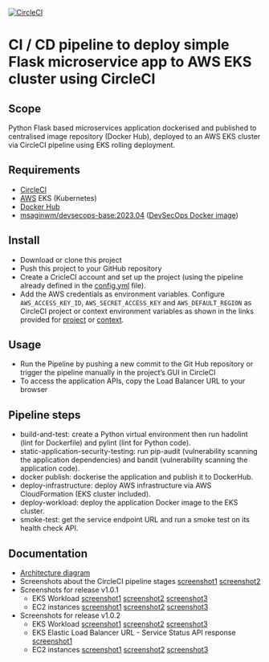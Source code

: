 [![CircleCI](https://dl.circleci.com/status-badge/img/gh/msagi/nd9991-c5-msagi-capstone/tree/main.svg?style=svg)](https://dl.circleci.com/status-badge/redirect/gh/msagi/nd9991-c5-msagi-capstone/tree/main)
# CI / CD pipeline to deploy simple Flask microservice app to AWS EKS cluster using CircleCI

## Scope
Python Flask based microservices application dockerised and published to centralised image repository (Docker Hub), deployed to an AWS EKS cluster via CircleCI pipeline using EKS rolling deployment.

## Requirements
- [CircleCI](https://circleci.com/)
- [AWS](https://us-east-1.console.aws.amazon.com/) EKS (Kubernetes)
- [Docker Hub](https://hub.docker.com/)
- [msaginwm/devsecops-base:2023.04](https://hub.docker.com/repository/docker/msaginwm/devsecops-base/general) ([DevSecOps Docker image](https://github.com/msagi/devsecops-dockerimage))

## Install
- Download or clone this project
- Push this project to your GitHub repository
- Create a CricleCI account and set up the project (using the pipeline already defined in the [config.yml](.circleci/config.yml) file).
- Add the AWS credentials as environment variables. Configure `AWS_ACCESS_KEY_ID`, `AWS_SECRET_ACCESS_KEY` and `AWS_DEFAULT_REGION` as CircleCI project or context environment variables as shown in the links provided for [project](https://circleci.com/docs/2.0/env-vars/#setting-an-environment-variable-in-a-project) or [context](https://circleci.com/docs/2.0/env-vars/#setting-an-environment-variable-in-a-context).

## Usage
- Run the Pipeline by pushing a new commit to the Git Hub repository or trigger the pipeline manually in the project’s GUI in CircleCI
- To access the application APIs, copy the Load Balancer URL to your browser

## Pipeline steps
- build-and-test: create a Python virtual environment then run hadolint (lint for Dockerfile) and pylint (lint for Python code).
- static-application-security-testing: run pip-audit (vulnerability scanning the application dependencies) and bandit (vulnerability scanning the application code).
- docker publish: dockerise the application and publish it to DockerHub.
- deploy-infrastructure: deploy AWS infrastructure via AWS CloudFormation (EKS cluster included).
- deploy-workload: deploy the application Docker image to the EKS cluster.
- smoke-test: get the service endpoint URL and run a smoke test on its health check API.

## Documentation
- [Architecture diagram](documentation/architecture-diagram.drawio)
- Screenshots about the CircleCI pipeline stages [screenshot1](documentation/SCREENSHOT-PIPELINE1.png) [screenshot2](documentation/SCREENSHOT-PIPELINE2.png)
- Screenshots for release v1.0.1
    - EKS Workload [screenshot1](documentation/SCREENSHOT-WORKLOAD-101-1.png) [screenshot2](documentation/SCREENSHOT-WORKLOAD-101-2.png) [screenshot3](documentation/SCREENSHOT-WORKLOAD-101-3.png)
    - EC2 instances [screenshot1](documentation/SCREENSHOT-EC2-INSTANCES-101-1.png) [screenshot2](documentation/SCREENSHOT-EC2-INSTANCES-101-2.png) [screenshot3](documentation/SCREENSHOT-EC2-INSTANCES-101-3.png) 
- Screenshots for release v1.0.2
    - EKS Workload [screenshot1](documentation/SCREENSHOT-WORKLOAD-102-1.png) [screenshot2](documentation/SCREENSHOT-WORKLOAD-102-2.png) [screenshot3](documentation/SCREENSHOT-WORKLOAD-102-3.png)
    - EKS Elastic Load Balancer URL - Service Status API response [screenshot1](documentation/SCREENSHOT-WORKLOAD-102-4.png) 
    - EC2 instances [screenshot1](documentation/SCREENSHOT-EC2-INSTANCES-102-1.png) [screenshot2](documentation/SCREENSHOT-EC2-INSTANCES-102-2.png) [screenshot3](documentation/SCREENSHOT-EC2-INSTANCES-102-3.png) 
